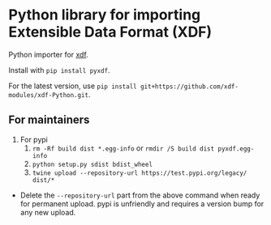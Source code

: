 Python library for importing Extensible Data Format (XDF)
========================================================

Python importer for [xdf](https://github.com/sccn/xdf).

Install with `pip install pyxdf`.

For the latest version, use `pip install git+https://github.com/xdf-modules/xdf-Python.git`.

## For maintainers

1. For pypi
    1. `rm -Rf build dist *.egg-info` or `rmdir /S build dist pyxdf.egg-info`
    1. `python setup.py sdist bdist_wheel`
    1. `twine upload --repository-url https://test.pypi.org/legacy/ dist/*`
    
* Delete the `--repository-url` part from the above command when ready
for permanent upload. pypi is unfriendly and requires a version bump
for any new upload.
